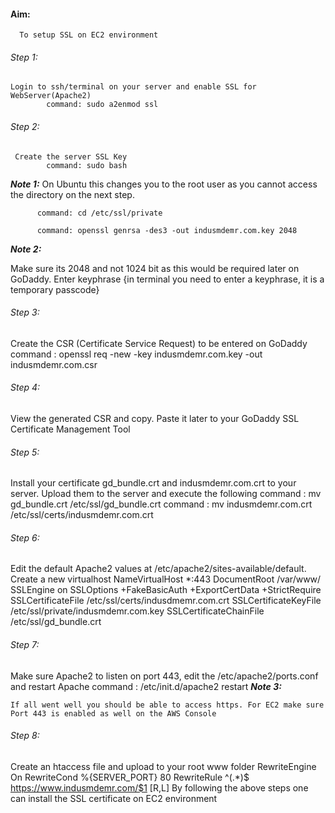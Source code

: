 #### Aim: 
      To setup SSL on EC2 environment
###### Step 1:
    Login to ssh/terminal on your server and enable SSL for WebServer(Apache2)
            command: sudo a2enmod ssl
###### Step 2:
     Create the server SSL Key
            command: sudo bash
**_Note 1:_**
  On Ubuntu this changes you to the root user as you cannot access the directory on the next step.
           
          command: cd /etc/ssl/private
          
          command: openssl genrsa -des3 -out indusmdemr.com.key 2048
          
**_Note 2:_**
 
  Make sure its 2048 and not 1024 bit as this would be required later on GoDaddy.
Enter keyphrase {in terminal you need to enter a keyphrase, it is a temporary passcode}

###### Step 3:
Create the CSR (Certificate Service Request) to be entered on GoDaddy
            command : openssl req -new -key indusmdemr.com.key -out indusmdemr.com.csr

###### Step 4:
View the generated CSR and copy. Paste it later to your GoDaddy SSL Certificate Management Tool 

###### Step 5:
Install your certificate gd_bundle.crt and indusmdemr.com.crt to your server. Upload them to the server and  execute the following 
            command : mv gd_bundle.crt /etc/ssl/gd_bundle.crt
            command : mv indusmdemr.com.crt /etc/ssl/certs/indusmdemr.com.crt

###### Step 6:
Edit the default Apache2 values at /etc/apache2/sites-available/default. Create a new virtualhost
NameVirtualHost *:443
DocumentRoot /var/www/
SSLEngine on
SSLOptions +FakeBasicAuth +ExportCertData +StrictRequire
SSLCertificateFile /etc/ssl/certs/indusdmemr.com.crt
SSLCertificateKeyFile /etc/ssl/private/indusmdemr.com.key
SSLCertificateChainFile /etc/ssl/gd_bundle.crt

###### Step 7:
  Make sure Apache2 to listen on port 443, edit the /etc/apache2/ports.conf  and restart Apache
              command : /etc/init.d/apache2 restart
**_Note 3:_**
    
    If all went well you should be able to access https. For EC2 make sure Port 443 is enabled as well on the AWS Console

###### Step 8:
Create an htaccess file and upload to your root www folder
RewriteEngine On
RewriteCond %{SERVER_PORT} 80
RewriteRule ^(.*)$ https://www.indusmdemr.com/$1 [R,L]
By following the above steps one can install the SSL certificate  on EC2 environment
